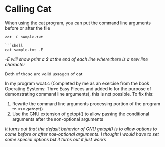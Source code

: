 # Calling Cat
When using the cat program, you can put the command line arguments before or after the file

```shell
cat -E sample.txt

```shell
cat sample.txt -E
```

*-E will show print a $ at the end of each line where there is a new line character*

Both of these are valid ussages of cat

In my program wcat.c (Completed by me as an exercise from the book Operating Systems: Three Easy Pieces and added to for
the purpose of demonstrating command line arguments), this is not possible. To fix this:

1. Rewrite the command line arguments processing portion of the program to use getopt()
2. Use the GNU extension of getopt() to allow passing the conditional arguments after the non-optional arguments

*It turns out that the default behavior of GNU getopt() is to allow options to come before
or after non-optional arguments. I thought I would have to set some special options but
it turns out it just works*

